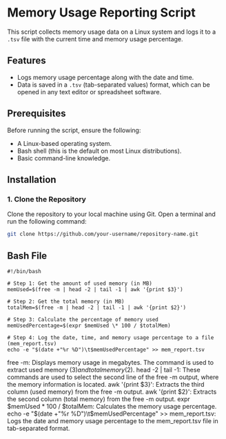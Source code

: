 # Memory Usage Reporting Script

This script collects memory usage data on a Linux system and logs it to a `.tsv` file with the current time and memory usage percentage.

## Features

- Logs memory usage percentage along with the date and time.
- Data is saved in a `.tsv` (tab-separated values) format, which can be opened in any text editor or spreadsheet software.

## Prerequisites

Before running the script, ensure the following:

- A Linux-based operating system.
- Bash shell (this is the default on most Linux distributions).
- Basic command-line knowledge.

## Installation

### 1. Clone the Repository

Clone the repository to your local machine using Git. Open a terminal and run the following command:

```bash
git clone https://github.com/your-username/repository-name.git
```
## Bash File
```
#!/bin/bash

# Step 1: Get the amount of used memory (in MB)
memUsed=$(free -m | head -2 | tail -1 | awk '{print $3}')

# Step 2: Get the total memory (in MB)
totalMem=$(free -m | head -2 | tail -1 | awk '{print $2}')

# Step 3: Calculate the percentage of memory used
memUsedPercentage=$(expr $memUsed \* 100 / $totalMem)

# Step 4: Log the date, time, and memory usage percentage to a file (mem_report.tsv)
echo -e "$(date +"%r %D")\t$memUsedPercentage" >> mem_report.tsv
```
free -m: Displays memory usage in megabytes. The command is used to extract used memory ($3) and total memory ($2).
head -2 | tail -1: These commands are used to select the second line of the free -m output, where the memory information is located.
awk '{print $3}': Extracts the third column (used memory) from the free -m output.
awk '{print $2}': Extracts the second column (total memory) from the free -m output.
expr $memUsed \* 100 / $totalMem: Calculates the memory usage percentage.
echo -e "$(date +"%r %D")\t$memUsedPercentage" >> mem_report.tsv: Logs the date and memory usage percentage to the mem_report.tsv file in tab-separated format.
